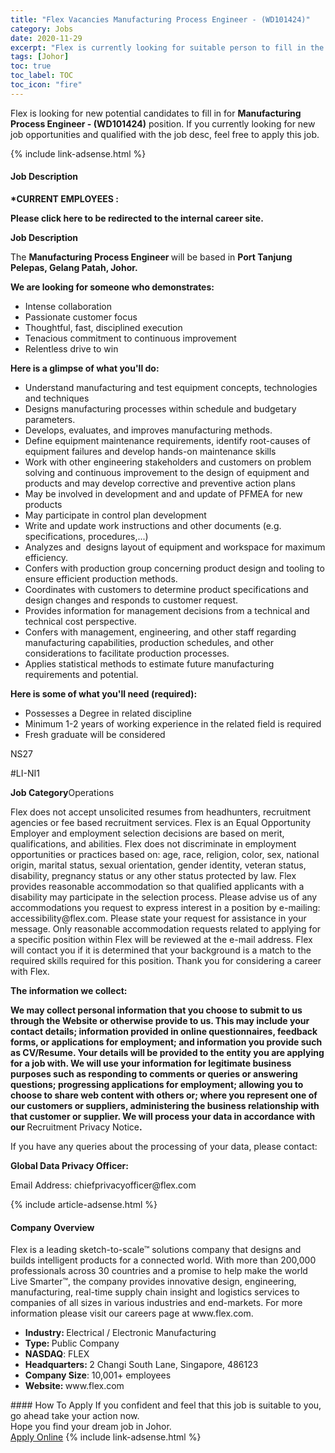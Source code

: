 ```yaml
---
title: "Flex Vacancies Manufacturing Process Engineer - (WD101424)" 
category: Jobs 
date: 2020-11-29 
excerpt: "Flex is currently looking for suitable person to fill in the Manufacturing Process Engineer - (WD101424) which positioned at Johor" 
tags: [Johor] 
toc: true 
toc_label: TOC 
toc_icon: "fire" 
--- 
```


<p>Flex is looking for new potential candidates to fill in for <b>Manufacturing Process Engineer - (WD101424)</b> position. If you currently looking for new job opportunities and qualified with the job desc, feel free to apply this job.
</p>{% include link-adsense.html %} 
<div><div><div><h4>Job Description</h4></div></div><div><div><span><div><p><b>*CURRENT EMPLOYEES&#160;:</b></p><div><p><b><b>Please click&#160;here</b></b><b><b> to be redirected to the internal career site.</b></b></p></div><b>Job Description</b><p>The <b>Manufacturing&#160;Process Engineer&#160;</b>will be based in <b><b>Port Tanjung Pelepas, Gelang Patah, Johor.</b></b></p><p><b><b>We are looking for someone who demonstrates:</b></b></p><ul><li>Intense collaboration</li><li>Passionate customer focus</li><li>Thoughtful, fast, disciplined execution</li><li>Tenacious commitment to continuous improvement</li><li>Relentless drive to win</li></ul><p><b><b>Here is a glimpse of what you'll do:</b></b></p><ul><li><span>Understand manufacturing and test equipment concepts, technologies and techniques</span></li><li><span>Designs manufacturing processes within schedule and budgetary parameters.</span></li><li><span>Develops, evaluates, and improves manufacturing methods.</span></li><li><span>Define equipment maintenance requirements, identify root-causes of equipment failures and develop hands-on maintenance skills</span></li><li><span>Work with other engineering stakeholders and customers on problem solving and continuous improvement to the design of equipment and products and may develop corrective and preventive action plans</span></li><li><span>May be involved in development and and update of PFMEA for new products</span></li><li><span>May participate in control plan development</span></li><li><span>Write and update work instructions and other documents (e.g. specifications, procedures,...)</span></li><li><span>Analyzes and&#160; designs layout of equipment and workspace for maximum efficiency.</span></li><li><span>Confers with production group concerning product design and tooling to ensure efficient production methods.</span></li><li><span>Coordinates with customers to determine product specifications and design changes and responds to customer request.</span></li><li><span>Provides information for management decisions from a technical and technical cost perspective.</span></li><li><span>Confers with management, engineering, and other staff regarding manufacturing capabilities, production schedules, and other considerations to facilitate production processes.</span></li><li><span>Applies statistical methods to estimate future manufacturing requirements and potential.</span></li></ul><p><b><b>Here is some of what you'll need (required):</b></b></p><ul><li>Possesses a Degree in related discipline</li><li>Minimum&#160;1-2 years of working experience in the related field is required</li><li>Fresh graduate will be considered</li></ul><p>NS27</p><p>#LI-NI1</p><b>Job Category</b>Operations<p><span>Flex does not accept unsolicited resumes from headhunters, recruitment agencies or fee based recruitment services. Flex is an Equal Opportunity Employer and employment selection decisions are based on merit, qualifications, and abilities. Flex does not discriminate in employment opportunities or practices based on: age, race, religion, color, sex, national origin, marital status, sexual orientation, gender identity, veteran status, disability, pregnancy status or any other status protected by law. Flex provides reasonable accommodation so that qualified applicants with a disability may participate in the selection process. Please advise us of any accommodations you request to express interest in a position by e-mailing: accessibility@flex.com</span><span>. Please state your request for assistance in your message. Only reasonable accommodation requests related to applying for a specific position within Flex will be reviewed at the e-mail address. Flex will contact you if it is determined that your background is a match to the required skills required for this position. Thank you for considering a career with Flex.</span></p><p><b>The information we collect:</b></p><p><b>We may collect personal information that you choose to submit to us through the Website or otherwise provide to us. This may include your contact details; information provided in online questionnaires, feedback forms, or applications for employment; and information you provide such as CV/Resume. Your details will be provided to the entity you are applying for a job with. We will use your information for legitimate business purposes such as responding to comments or queries or answering questions; progressing applications for employment; allowing you to choose to share web content with others or; where you represent one of our customers or suppliers, administering the business relationship with that customer or supplier. We will process your data in accordance with our </b>Recruitment Privacy Notice<b><b>.</b></b></p><p><span>If you have any queries about the processing of your data, please contact:</span></p><p><b>Global Data Privacy Officer:</b></p><p><span>Email Address: <span><span><span><span><span><span><span><span>chiefprivacyofficer@flex.com</span></span></span></span></span></span></span></span></span></p></div></span></div></div></div> 
{% include article-adsense.html %} 
<div><div><div><h4>Company Overview</h4></div></div><div><div><span><div><p>Flex is a leading sketch-to-scale&#8482; solutions company that designs and builds intelligent products for a connected world. With more than 200,000 professionals across 30 countries and a promise to help make the world Live Smarter&#8482;, the company provides innovative design, engineering, manufacturing, real-time supply chain insight and logistics services to companies of all sizes in various industries and end-markets.&#160;For more information please visit our careers page at www.flex.com.&#160;</p>
<ul><li><strong>Industry:&#160;</strong>Electrical / Electronic&#160;Manufacturing</li>
<li><strong>Type:&#160;</strong>Public Company</li>
<li><strong>NASDAQ</strong>: FLEX</li>
<li><strong>Headquarters:&#160;</strong>2 Changi South Lane, Singapore, 486123</li>
<li><strong>Company Size</strong>: 10,001+ employees</li>
<li><strong>Website:&#160;</strong>www.flex.com</li> </ul></div></span></div></div></div> 
#### How To Apply 
If you confident and feel that this job is suitable to you, go ahead take your action now. <br/> 
Hope you find your dream job in Johor. <br/> 
<a href="https://www.jobstreet.com.my/en/job/manufacturing-process-engineer-wd101424-4432748?jobId=jobstreet-my-job-4432748&sectionRank=21&token=0~5dfc45e5-5755-4597-8ce8-8345171d7983&fr=SRP%20View%20In%20New%20Ta" class="btn btn--info" target="_blank" rel="nofollow noopenner">Apply Online</a> 
{% include link-adsense.html %} 